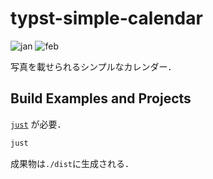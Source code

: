 # typst-simple-calendar

![jan](https://github.com/user-attachments/assets/c538d269-853b-417d-b161-9735a5e634dd)
![feb](https://github.com/user-attachments/assets/5aae85c7-0463-4a01-9185-56d761facb5a)

写真を載せられるシンプルなカレンダー．

## Build Examples and Projects
[`just`](https://github.com/casey/just) が必要．
```zsh
just
```
成果物は`./dist`に生成される．
